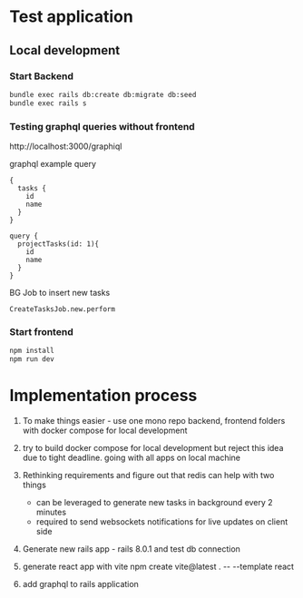 # Test application

## Local development

### Start Backend
```sh
bundle exec rails db:create db:migrate db:seed
bundle exec rails s
```

### Testing graphql queries without frontend

http://localhost:3000/graphiql

graphql example query
```
{
  tasks {
    id
    name
  }
}

query {
  projectTasks(id: 1){
    id
    name
  }
}
```

BG Job to insert new tasks
```
CreateTasksJob.new.perform
```

### Start frontend
```sh
npm install
npm run dev
```

# Implementation process

1. To make things easier - use one mono repo backend, frontend folders with docker compose for local development

2. try to build docker compose for local development but reject this idea due to tight deadline. going with all apps on local machine

3. Rethinking requirements and figure out that redis can help with two things
    - can be leveraged to generate new tasks in background every 2 minutes
    - required to send websockets notifications for live updates on client side

4. Generate new rails app - rails 8.0.1 and test db connection
5. generate react app with vite  npm create vite@latest . -- --template react
6. add graphql to rails application